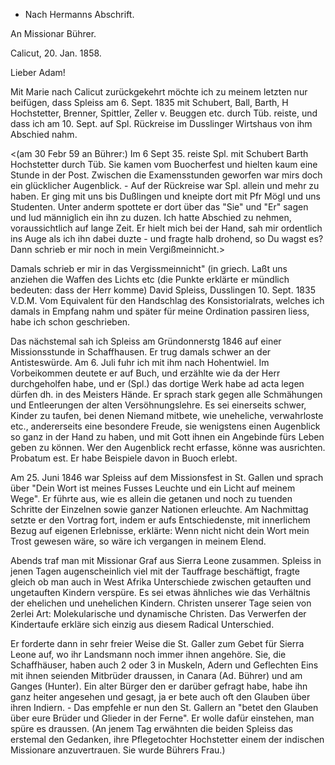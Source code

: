 + Nach Hermanns Abschrift.

An Missionar Bührer.

 Calicut, 20. Jan. 1858.

Lieber Adam!

Mit Marie nach Calicut zurückgekehrt möchte ich zu meinem letzten nur beifügen, dass Spleiss am 6. Sept. 1835 mit Schubert, Ball, Barth, H Hochstetter, Brenner, Spittler, Zeller v. Beuggen etc. durch Tüb. reiste, und dass ich am 10. Sept. auf Spl. Rückreise im Dusslinger Wirtshaus von ihm Abschied nahm.

<(am 30 Febr 59 an Bührer:) Im 6 Sept 35. reiste Spl. mit Schubert Barth Hochstetter durch Tüb. Sie kamen vom Buocherfest und hielten kaum eine Stunde in der Post. Zwischen die Examensstunden geworfen war mirs doch ein glücklicher Augenblick. -
Auf der Rückreise war Spl. allein und mehr zu haben. Er ging mit uns bis Dußlingen und kneipte dort mit Pfr Mögl und uns Studenten. Unter anderm spottete er dort über das "Sie" und "Er" sagen und lud männiglich ein ihn zu duzen. Ich hatte Abschied zu nehmen, voraussichtlich auf lange Zeit. Er hielt mich bei der Hand, sah mir ordentlich ins Auge als ich ihn dabei duzte - und fragte halb drohend, so Du wagst es? Dann schrieb er mir noch in mein Vergißmeinnicht.>

Damals schrieb er mir in das Vergissmeinnicht" (in griech. Laßt uns anziehen die Waffen des Lichts etc (die Punkte erklärte er mündlich bedeuten: dass der Herr komme) David Spleiss, Dusslingen 10. Sept. 1835 V.D.M. Vom Equivalent für den Handschlag des Konsistorialrats, welches ich damals in Empfang nahm und später für meine Ordination passiren liess, habe ich schon geschrieben.

Das nächstemal sah ich Spleiss am Gründonnerstg 1846 auf einer Missionsstunde in Schaffhausen. Er trug damals schwer an der Antisteswürde. 
Am 6. Juli fuhr ich mit ihm nach Hohentwiel. Im Vorbeikommen deutete er auf Buch, und erzählte wie da der Herr durchgeholfen habe, und er (Spl.) das dortige Werk habe ad acta legen dürfen dh. in des Meisters Hände. Er sprach stark gegen alle Schmähungen und Entleerungen der alten Versöhnungslehre. Es sei einerseits schwer, Kinder zu taufen, bei denen Niemand mitbete, wie uneheliche, verwahrloste etc., andererseits eine besondere Freude, sie wenigstens einen Augenblick so ganz in der Hand zu haben, und mit Gott ihnen ein Angebinde fürs Leben geben zu können. Wer den Augenblick recht erfasse, könne was ausrichten. Probatum est. Er habe Beispiele davon in Buoch erlebt.

Am 25. Juni 1846 war Spleiss auf dem Missionsfest in St. Gallen und sprach über "Dein Wort ist meines Fusses Leuchte und ein Licht auf meinem Wege". Er führte aus, wie es allein die getanen und noch zu tuenden Schritte der Einzelnen sowie ganzer Nationen erleuchte. Am Nachmittag setzte er den Vortrag fort, indem er aufs Entschiedenste, mit innerlichem Bezug auf eigenen Erlebnisse, erklärte: Wenn nicht nicht dein Wort mein Trost gewesen wäre, so wäre ich vergangen in meinem Elend.

Abends traf man mit Missionar Graf aus Sierra Leone zusammen. Spleiss in jenen Tagen augenscheinlich viel mit der Tauffrage beschäftigt, fragte gleich ob man auch in West Afrika Unterschiede zwischen getauften und ungetauften Kindern verspüre. Es sei etwas ähnliches wie das Verhältnis der ehelichen und unehelichen Kindern. Christen unserer Tage seien von 2erlei Art: Molekularische und dynamische Christen. Das Verwerfen der Kindertaufe erkläre sich einzig aus diesem Radical Unterschied.

Er forderte dann in sehr freier Weise die St. Galler zum Gebet für Sierra Leone auf, wo ihr Landsmann noch immer ihnen angehöre. Sie, die Schaffhäuser, haben auch 2 oder 3 in Muskeln, Adern und Geflechten Eins mit ihnen seienden Mitbrüder draussen, in Canara (Ad. Bührer) und am Ganges (Hunter). Ein alter Bürger den er darüber gefragt habe, habe ihn ganz heiter angesehen und gesagt, ja er bete auch oft den Glauben über ihren Indiern. - Das empfehle er nun den St. Gallern an "betet den Glauben über eure Brüder und Glieder in der Ferne". Er wolle dafür einstehen, man spüre es draussen. 
(An jenem Tag erwähnten die beiden Spleiss das erstemal den Gedanken, ihre Pflegetochter Hochstetter einem der indischen Missionare anzuvertrauen. Sie wurde Bührers Frau.)

